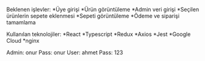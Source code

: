 Beklenen işlevler: 
*Üye girişi
*Ürün görüntüleme
*Admin veri girişi
*Seçilen ürünlerin sepete eklenmesi
*Sepeti görüntüleme
*Ödeme ve siparişi tamamlama

Kullanılan teknolojiler:
*React
*Typescript
*Redux
*Axios
*Jest
*Google Cloud
*nginx


Admin: onur Pass: onur
User: ahmet Pass: 123